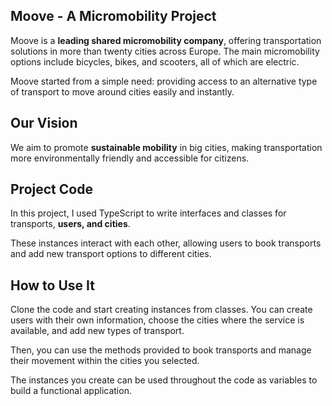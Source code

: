 ## Moove - A Micromobility Project

Moove is a **leading shared micromobility company**, offering transportation solutions in more than twenty cities across Europe. The main micromobility options include bicycles, bikes, and scooters, all of which are electric.

Moove started from a simple need: providing access to an alternative type of transport to move around cities easily and instantly.

## Our Vision

We aim to promote **sustainable mobility** in big cities, making transportation more environmentally friendly and accessible for citizens.

## Project Code

In this project, I used TypeScript to write interfaces and classes for transports, **users, and cities**.

These instances interact with each other, allowing users to book transports and add new transport options to different cities.

## How to Use It

Clone the code and start creating instances from classes. You can create users with their own information, choose the cities where the service is available, and add new types of transport.

Then, you can use the methods provided to book transports and manage their movement within the cities you selected.

The instances you create can be used throughout the code as variables to build a functional application.
